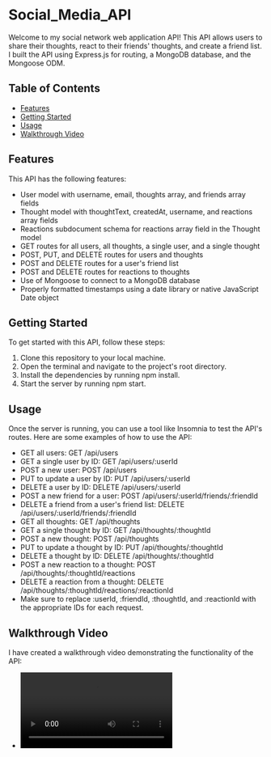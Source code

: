 # Social_Media_API
Welcome to my social network web application API! This API allows users to share their thoughts, react to their friends' thoughts, and create a friend list. I built the API using Express.js for routing, a MongoDB database, and the Mongoose ODM.

## Table of Contents
- [Features](#features)
- [Getting Started](#getting-started)
- [Usage](#usage)
- [Walkthrough Video](#walkthrough-video)


## Features
This API has the following features:
- User model with username, email, thoughts array, and friends array fields
- Thought model with thoughtText, createdAt, username, and reactions array fields
- Reactions subdocument schema for reactions array field in the Thought model
- GET routes for all users, all thoughts, a single user, and a single thought
- POST, PUT, and DELETE routes for users and thoughts
- POST and DELETE routes for a user's friend list
- POST and DELETE routes for reactions to thoughts
- Use of Mongoose to connect to a MongoDB database
- Properly formatted timestamps using a date library or native JavaScript Date object

## Getting Started
To get started with this API, follow these steps:
1. Clone this repository to your local machine.
2. Open the terminal and navigate to the project's root directory.
3. Install the dependencies by running npm install.
4. Start the server by running npm start.

## Usage
Once the server is running, you can use a tool like Insomnia to test the API's routes. Here are some examples of how to use the API:

- GET all users: GET /api/users
- GET a single user by ID: GET /api/users/:userId
- POST a new user: POST /api/users
- PUT to update a user by ID: PUT /api/users/:userId
- DELETE a user by ID: DELETE /api/users/:userId
- POST a new friend for a user: POST /api/users/:userId/friends/:friendId
- DELETE a friend from a user's friend list: DELETE /api/users/:userId/friends/:friendId
- GET all thoughts: GET /api/thoughts
- GET a single thought by ID: GET /api/thoughts/:thoughtId
- POST a new thought: POST /api/thoughts
- PUT to update a thought by ID: PUT /api/thoughts/:thoughtId
- DELETE a thought by ID: DELETE /api/thoughts/:thoughtId
- POST a new reaction to a thought: POST /api/thoughts/:thoughtId/reactions
- DELETE a reaction from a thought: DELETE /api/thoughts/:thoughtId/reactions/:reactionId
- Make sure to replace :userId, :friendId, :thoughtId, and :reactionId with the appropriate IDs for each request.

## Walkthrough Video
I have created a walkthrough video demonstrating the functionality of the API:

- ![demo](./vids/Demo_Social_Media_CRUD.mp4)

